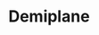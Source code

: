 ---
title: "Demiplane"
index:
  - demiplane
permalink: /spells/demiplane/
tags:
  - Spell
  - 8th Level
  - Conjuration
available_for:
  - Warlock
  - Wizard
level: "8th Level"
school: "Conjuration"
range: "60 ft"
comp:
  - S
duration: "1 Hour"
description: |
  You create a shadowy door on a flat solid surface that you can see within range. The door is large enough to allow Medium creatures to pass through unhindered. When opened, the door leads to a demiplane that appears to be an empty room 30 feet in each dimension, made of wood or stone. When the spell ends, the door disappears, and any creatures or objects inside the demiplane remain trapped there, as the door also disappears from the other side.

  Each time you cast this spell, you can create a new demiplane, or have the shadowy door connect to a demiplane you created with a previous casting of this spell. Additionally, if you know the nature and contents of a demiplane created by a casting of this spell by another creature, you can have the shadowy door connect to its demiplane instead.
excerpt: "You create a shadowy door on a flat solid surface that you can see within range."
source: "Basic Rules"
---